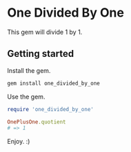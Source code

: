 # One Divided By One

This gem will divide 1 by 1.

## Getting started

Install the gem.

```sh
gem install one_divided_by_one
```

Use the gem.

```rb
require 'one_divided_by_one'

OnePlusOne.quotient
# => 1
```

Enjoy. :)
